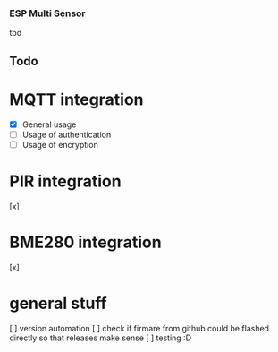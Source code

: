 ### ESP Multi Sensor

tbd
## Todo

# MQTT integration

- [x] General usage
- [ ] Usage of authentication
- [ ] Usage of encryption
# PIR integration

[x]
# BME280 integration

[x]
# general stuff

[ ] version automation
[ ] check if firmare from github could be flashed directly so that releases make sense
[ ] testing :D
